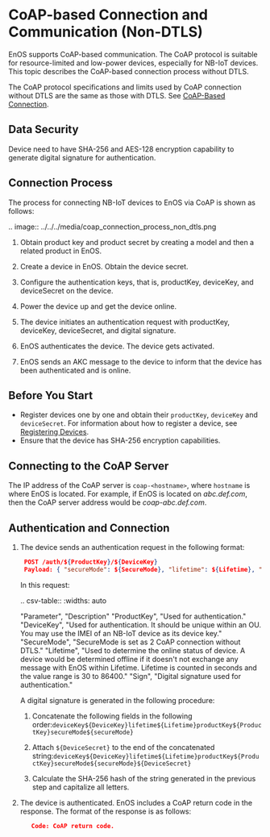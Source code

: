 # CoAP-based Connection and Communication (Non-DTLS)

EnOS supports CoAP-based communication. The CoAP protocol is suitable for resource-limited and low-power devices, especially for NB-IoT devices. This topic describes the CoAP-based connection process without DTLS.

The CoAP protocol specifications and limits used by CoAP connection without DTLS are the same as those with DTLS. See [CoAP-Based Connection](../../../learn/enos_coap).

## Data Security

Device need to have SHA-256 and AES-128 encryption capability to generate digital signature for authentication.

## Connection Process

The process for connecting NB-IoT devices to EnOS via CoAP is shown as follows:

.. image:: ../../../media/coap_connection_process_non_dtls.png

1. Obtain product key and product secret by creating a model and then a related product in EnOS.

2. Create a device in EnOS. Obtain the device secret.
   
3. Configure the authentication keys, that is, productKey, deviceKey, and deviceSecret on the device.
    
4. Power the device up and get the device online.

5. The device initiates an authentication request with productKey, deviceKey, deviceSecret, and digital signature.

6. EnOS authenticates the device. The device gets activated.

7. EnOS sends an AKC message to the device to inform that the device has been authenticated and is online.

## Before You Start

- Register devices one by one and obtain their `productKey`, `deviceKey` and `deviceSecret`. For information about how to register a device, see [Registering Devices](../../../howto/device/manage/creating_device).
- Ensure that the device has SHA-256 encryption capabilities.

## Connecting to the CoAP Server

The IP address of the CoAP server is `coap-<hostname>`, where `hostname` is where EnOS is located. For example, if EnOS is located on *abc.def.com*, then the CoAP server address would be *coap-abc.def.com*.

## Authentication and Connection

1. The device sends an authentication request in the following format:

   ```json
    POST /auth/${ProductKey}/${DeviceKey}
    Payload: { "secureMode": ${SecureMode}, "lifetime": ${Lifetime}, "sign": ${sign} }
   ```
   In this request:

   .. csv-table::
      :widths: auto

      "Parameter", "Description"
      "ProductKey", "Used for authentication."
      "DeviceKey",	"Used for authentication. It should be unique within an OU. You may use the IMEI of an NB-IoT device as its device key."
      "SecureMode", "SecureMode is set as 2 CoAP connection without DTLS."
      "Lifetime", "Used to determine the online status of device. A device would be determined offline if it doesn't not exchange any message with EnOS within Lifetime. Lifetime is counted in seconds and the value range is 30 to 86400."
      "Sign",	"Digital signature used for authentication."

    A digital signature is generated in the following procedure:

    1. Concatenate the following fields in the following order:`deviceKey${DeviceKey}lifetime${Lifetime}productKey${ProductKey}secureMode${secureMode}`
   
    2. Attach `${DeviceSecret}` to the end of the concatenated string:`deviceKey${DeviceKey}lifetime${Lifetime}productKey${ProductKey}secureMode${secureMode}${DeviceSecret}`
   
    3. Calculate the SHA-256 hash of the string generated in the previous step and capitalize all letters.

2. The device is authenticated. EnOS includes a CoAP return code in the response. The format of the response is as follows:
 
   ```json
      Code: CoAP return code.
   ```







 

 

